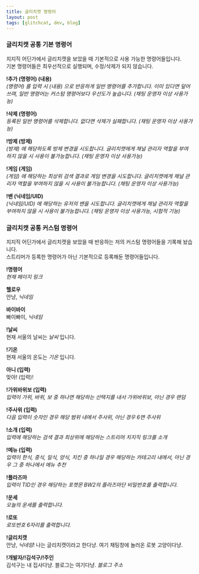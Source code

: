 ```yaml
---
title: 글리치캣 명령어
layout: post
tags: [glitchcat, dev, blog]
---
```

### 글리치캣 공통 기본 명령어
치지직 어딘가에서 글리치캣을 보았을 때 기본적으로 사용 가능한 명령어들입니다.  
기본 명령어들은 최우선적으로 실행되며, 수정/삭제가 되지 않습니다.

**!추가 (명령어) (내용)**  
*(명령어) 를 입력 시 (내용) 으로 반응하게 일반 명령어를 추가합니다. 이미 있다면 덮어쓰며, 일반 명령어는 커스텀 명령어보다 우선도가 높습니다. (채팅 운영자 이상 사용가능)*

**!삭제 (명령어)**  
*등록된 일반 명령어를 삭제합니다. 없다면 삭제가 실패합니다. (채팅 운영자 이상 사용가능)*

**!방제 (방제)**  
*(방제) 에 해당하도록 방제 변경을 시도합니다. 글리치캣에게 채널 관리자 역할을 부여하지 않을 시 사용이 불가능합니다. (채팅 운영자 이상 사용가능)*

**!게임 (게임)**  
*(게임) 에 해당하는 최상위 검색 결과로 게임 변경을 시도합니다. 글리치캣에게 채널 관리자 역할을 부여하지 않을 시 사용이 불가능합니다. (채팅 운영자 이상 사용가능)*

**!밴 (닉네임/UID)**  
*(닉네임/UID) 에 해당하는 유저의 밴을 시도합니다. 글리치캣에게 채널 관리자 역할을 부여하지 않을 시 사용이 불가능합니다. (채팅 운영자 이상 사용가능, 시험적 기능)* 

### 글리치캣 공통 커스텀 명령어
치지직 어딘가에서 글리치캣을 보았을 때 반응하는 저의 커스텀 명령어들을 기록해 놨습니다.  
스트리머가 등록한 명령어가 아닌 기본적으로 등록해둔 명령어들입니다.

**!명령어**  
*현재 페이지 링크*

**헬로우**  
안냥, *닉네임*

**바이바이**  
빠이빠이, *닉네임*

**!날씨**  
현재 서울의 날씨는 *날씨* 입니다.

**!기온**  
현재 서울의 온도는 *기온* 입니다.

**아니 (입력)**  
맞아! (입력)!

**!가위바위보 (입력)**  
*입력이 가위, 바위, 보 중 하나면 해당하는 선택지를 내서 가위바위보, 아닌 경우 랜덤*

**!주사위 (입력)**  
*다음 입력이 숫자인 경우 해당 범위 내에서 주사위, 아닌 경우 6면 주사위*

**!소개 (입력)**  
*입력에 해당하는 검색 결과 최상위에 해당하는 스트리머 치지직 링크를 소개*

**!메뉴 (입력)**  
*입력이 한식, 중식, 일식, 양식, 치킨 중 하나일 경우 해당하는 카테고리 내에서, 아닌 경우 그 중 하나에서 메뉴 추천*

**!플라즈마**    
*입력이 TID인 경우 해당하는 포켓몬 BW2의 플라즈마단 비밀번호를 출력합니다.*

**!운세**  
*오늘의 운세를 출력합니다.*

**!로또**  
*로또번호 6자리를 출력합니다.*

**!글리치캣**  
안냥, *닉네임*! 나는 글리치캣이라고 한다냥. 여기 채팅창에 놀러온 로봇 고양이다냥.

**!개발자/!김석구/!주인**  
김석구는 내 집사다냥. 블로그는 여기다냥. *블로그 주소*
